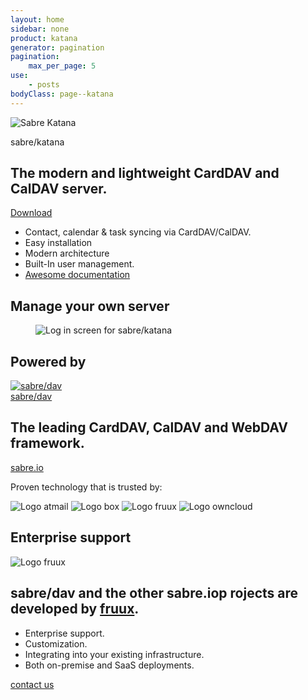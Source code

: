 ```yaml
---
layout: home
sidebar: none
product: katana
generator: pagination
pagination:
    max_per_page: 5
use:
    - posts
bodyClass: page--katana
---
```

<section class="box box--hero">
    <div class="box-wrapper">
        <div class="box-text">
            <img src="{{ site.url }}/img/logo-katana.png" alt="Sabre Katana">
            <p class="prodname--katana">sabre/<span>katana</span></p>
            <h1>The modern and lightweight CardDAV and CalDAV server.</h1>
            <a class="install" href="http://sabre.io/dav/install">
                <i class="fa fa-download"></i>
                Download
            </a>
        </div>
        <div class="box-list">
        <ul class="sheet-features">
            <li>
                <i class="fa fa-refresh fa-fw"></i>
                Contact, calendar & task syncing via CardDAV/CalDAV.
            </li>
            <li>
                <i class="fa fa-magic fa-fw"></i>
                Easy installation
            </li>
            <li>
                <i class="fa fa-sitemap fa-fw"></i>
                Modern architecture
            </li>
            <li>
                <i class="fa fa-users fa-fw"></i>
                Built-In user management.
            </li>
            <li>
                <a href="">
                    <i class="fa fa-file-text fa-fw"></i>
                    Awesome documentation
                </a>
            </li>
        </ul>
        </div>
    </div>
    <div class="box-shadow"></div>
</section>

<section class="box box--sandbottom text--center">
    <h1>Manage your own server</h1>
    <figure class="image-cutbottom">
        <img src="{{ site.url }}/img/screen-katana-admin.png" alt="Log in screen for sabre/katana">
    </figure>
    <div class="box-shadow"></div>
</section>

<section class="box box--ice text--center">
    <h1>Powered by</h1>
    <a class="logo" href="{{ site.url }}/">
        <img src="{{ site.url }}/img/logo.png" alt="sabre/dav">
        <br>
        sabre<span>/dav</span>
    </a>
        <h2>The leading CardDAV, CalDAV and WebDAV framework.</h2>
        <a href="http://sabre.io" class="btn">sabre.io</a>
    <div class="panel panel--t panel--trustedby">
        <p>Proven technology that is trusted by:</p>
        <img src="{{ site.url }}/img/trusted/atmail.png" alt="Logo atmail">
        <img src="{{ site.url }}/img/trusted/box.png" alt="Logo box">
        <img src="{{ site.url }}/img/trusted/fruux.png" alt="Logo fruux">
        <img src="{{ site.url }}/img/trusted/owncloud.png" alt="Logo owncloud">
    </div>
</section>

<section class="box box--sand box--katanasupport text--center">
    <h1>Enterprise support</h1>
    <img src="{{ site.url }}/img/trusted/fruux.png" alt="Logo fruux">
    <div class="box-wrapper">
        <h2>
            sabre/dav and the other sabre.iop rojects are developed by
            <a href="https://fruux.com" title="Visit the fruux website">fruux</a>.
        </h2>
        <ul>
            <li>Enterprise support.</li>
            <li>Customization.</li>
            <li>Integrating into your existing infrastructure.</li>
            <li>Both on-premise and SaaS deployments.</li>
        </ul>
    </div>
    <p>
        <a href="mailto:sales@fruux.com" class="btn">contact us</a>
    </p>
</section>

